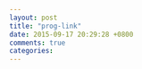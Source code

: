 ```yaml
---
layout: post
title: "prog-link"
date: 2015-09-17 20:29:28 +0800
comments: true
categories: 
---
```

